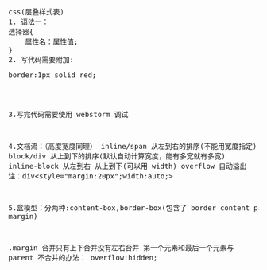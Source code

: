 <pre>

css(层叠样式表)
1. 语法一：
选择器{
    属性名：属性值;
}
2. 写代码需要附加:
<pre>
border:1px solid red;
</pre>

3.写完代码需要使用 webstorm 调试

4.文档流：（高度宽度同理）
inline/span 从左到右的排序(不能用宽度指定)
block/div 从上到下的排序(默认自动计算宽度，能有多宽就有多宽)
inline-block 从左到右 从上到下(可以用 width)
overflow 自动溢出
注：div<style="margin:20px";width:auto;>

5.盒模型：分两种:content-box,border-box(包含了 border content padding margin)

.margin 合并只有上下合并没有左右合并
第一个元素和最后一个元素与 parent 不合并的办法：
overflow:hidden;

</pre>
